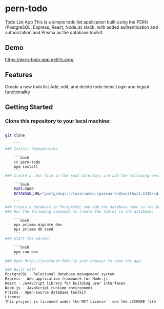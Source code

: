 # pern-todo

Todo List App
This is a simple todo list application built using the PERN (PostgreSQL, Express, React, Node.js) stack, with added authentication and authorization and Prisma as the database toolkit.

## Demo

https://pern-todo-app.netlify.app/

## Features

Create a new todo list
Add, edit, and delete todo items
Login and logout functionality

## Getting Started

### Clone this repository to your local machine:

````bash

git clone

    ```
### Install dependencies

    ```bash
    cd pern-todo
    npm install
    ```
### Create a .env file in the root directory and add the following environment variables:

    ```bash
    PORT=5000
    DATABASE_URL="postgresql://<username>:<password>@localhost:5432/<database_name>?schema=public"

    ```
### Create a database in PostgreSQL and add the database name to the DATABASE_URL environment variable in the .env file.
### Run the following commands to create the tables in the database:

    ```bash
    npx prisma migrate dev
    npx prisma db seed
    ```
### Start the server:

    ```bash
    npm run dev
    ```
### Open http://localhost:5000 in your browser to view the app.

### Built With
PostgreSQL - Relational database management system
Express - Web application framework for Node.js
React - JavaScript library for building user interfaces
Node.js - JavaScript runtime environment
Prisma - Open-source database toolkit
License
This project is licensed under the MIT License - see the LICENSE file for details.
````

